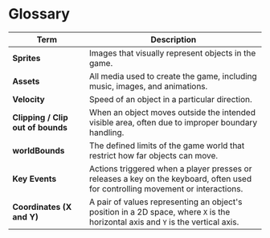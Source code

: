 
# Glossary  

| Term      | Description                          |  
| ----------- | ------------------------------------ |  
| **Sprites**  | Images that visually represent objects in the game. |  
| **Assets**    | All media used to create the game, including music, images, and animations. |  
| **Velocity**  | Speed of an object in a particular direction. |  
| **Clipping / Clip out of bounds** | When an object moves outside the intended visible area, often due to improper boundary handling. |  
| **worldBounds** | The defined limits of the game world that restrict how far objects can move. |  
| **Key Events** | Actions triggered when a player presses or releases a key on the keyboard, often used for controlling movement or interactions. |  
| **Coordinates (X and Y)** | A pair of values representing an object's position in a 2D space, where `X` is the horizontal axis and `Y` is the vertical axis. |  